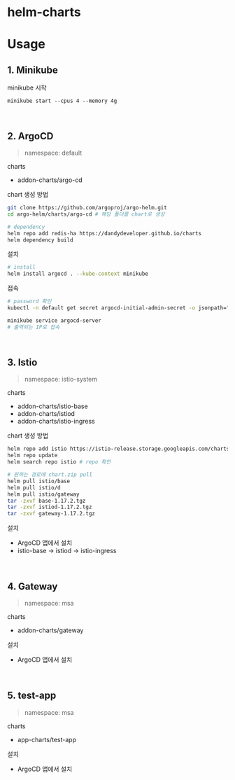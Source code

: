 # helm-charts


# Usage

## 1. Minikube

minikube 시작

`minikube start --cpus 4 --memory 4g`

<br>

## 2. ArgoCD

> namespace: default

charts
- addon-charts/argo-cd

chart 생성 방법
```sh
git clone https://github.com/argoproj/argo-helm.git
cd argo-helm/charts/argo-cd # 해당 폴더를 chart로 생성

# dependency
helm repo add redis-ha https://dandydeveloper.github.io/charts 
helm dependency build
```

설치
```sh
# install
helm install argocd . --kube-context minikube
```

접속
```sh
# password 확인
kubectl -n default get secret argocd-initial-admin-secret -o jsonpath="{.data.password}" | base64 -d # id: admin, password: %이전까지의 값

minikube service argocd-server
# 출력되는 IP로 접속
```

<br>

## 3. Istio

> namespace: istio-system

charts
- addon-charts/istio-base 
- addon-charts/istiod
- addon-charts/istio-ingress

chart 생성 방법
```sh
helm repo add istio https://istio-release.storage.googleapis.com/charts
helm repo update
helm search repo istio # repo 확인

# 원하는 경로에 chart.zip pull
helm pull istio/base
helm pull istio/d
helm pull istio/gateway
tar -zxvf base-1.17.2.tgz
tar -zxvf istiod-1.17.2.tgz
tar -zxvf gateway-1.17.2.tgz
```

설치
- ArgoCD 앱에서 설치
- istio-base -> istiod -> istio-ingress

<br>

## 4. Gateway

> namespace: msa

charts
- addon-charts/gateway

설치
- ArgoCD 앱에서 설치

<br>

## 5. test-app

> namespace: msa

charts
- app-charts/test-app

설치
- ArgoCD 앱에서 설치
